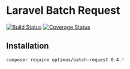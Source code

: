 # Laravel Batch Request

[![Build Status](https://travis-ci.org/esbenp/laravel-batch-request.svg)](https://travis-ci.org/esbenp/laravel-batch-request) [![Coverage Status](https://coveralls.io/repos/esbenp/laravel-batch-request/badge.svg?branch=master)](https://coveralls.io/r/esbenp/laravel-batch-request?branch=master)

## Installation

```bash
composer require optimus/batch-request 0.4.*
```
